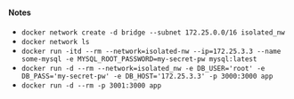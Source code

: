 #### Notes

- `docker network create -d bridge --subnet 172.25.0.0/16 isolated_nw`
- `docker network ls`
- `docker run -itd --rm --network=isolated-nw --ip=172.25.3.3 --name some-mysql -e MYSQL_ROOT_PASSWORD=my-secret-pw mysql:latest`
- `docker run -d --rm --network=isolated_nw -e DB_USER='root' -e DB_PASS='my-secret-pw' -e DB_HOST='172.25.3.3' -p 3000:3000 app`
- `docker run -d --rm -p 3001:3000 app `